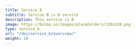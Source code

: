 ```yaml
---
title: Service B
subtitle: Service B is B service
description: This service is B
image: https://bulma.io/images/placeholders/128x128.png
type: service_b
url: "/doc/service_b/overview/"
weight: 10
---
```


